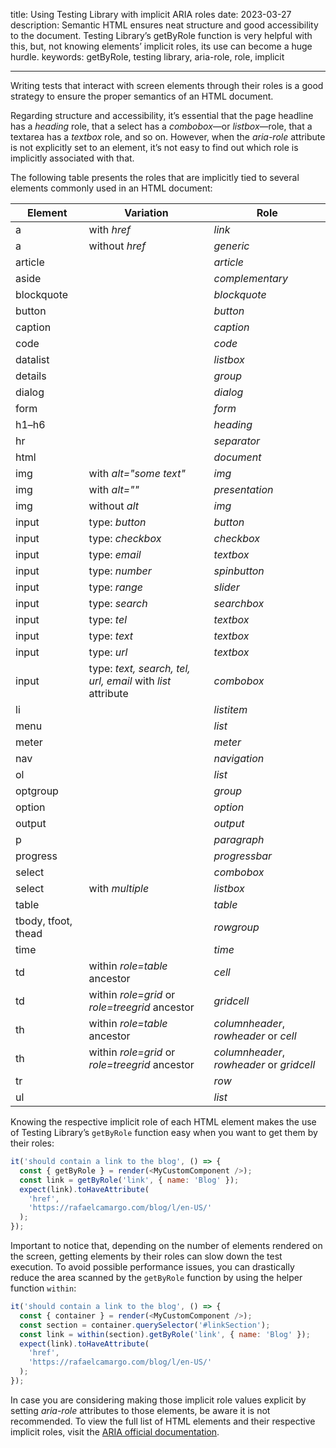 title: Using Testing Library with implicit ARIA roles
date: 2023-03-27
description: Semantic HTML ensures neat structure and good accessibility to the document. Testing Library’s getByRole function is very helpful with this, but, not knowing elements’ implicit roles, its use can become a huge hurdle.
keywords: getByRole, testing library, aria-role, role, implicit

---

Writing tests that interact with screen elements through their roles is a good strategy to ensure the proper semantics of an HTML document.

Regarding structure and accessibility, it’s essential that the page headline has a *heading* role, that a select has a *combobox*—or *listbox*—role, that a textarea has a *textbox* role, and so on. However, when the *aria-role* attribute is not explicitly set to an element, it’s not easy to find out which role is implicitly associated with that.

The following table presents the roles that are implicitly tied to several elements commonly used in an HTML document:

| Element | Variation | Role |
|----------|----------|----------------|
| a | with *href* | *link* |
| a | without *href* | *generic* |
| article |  | *article* |
| aside |  | *complementary* |
| blockquote |  | *blockquote* |
| button |  | *button* |
| caption |  | *caption* |
| code |  | *code* |
| datalist |  | *listbox* |
| details |  | *group* |
| dialog |  | *dialog* |
| form |  | *form* |
| h1–h6 |  | *heading* |
| hr |  | *separator* |
| html |  | *document* |
| img | with *alt="some text"* | *img* |
| img | with *alt=""* | *presentation* |
| img | without *alt* | *img* |
| input | type: *button* | *button* |
| input | type: *checkbox* | *checkbox* |
| input | type: *email* | *textbox* |
| input | type: *number* | *spinbutton* |
| input | type: *range* | *slider* |
| input | type: *search* | *searchbox* |
| input | type: *tel* | *textbox* |
| input | type: *text* | *textbox* |
| input | type: *url* | *textbox* |
| input | type: *text, search, tel, url, email* with *list* attribute | *combobox* |
| li |  | *listitem* |
| menu |  | *list* |
| meter |  | *meter* |
| nav |  | *navigation* |
| ol |  | *list* |
| optgroup |  | *group* |
| option |  | *option* |
| output |  | *output* |
| p |  | *paragraph* |
| progress |  | *progressbar* |
| select |  | *combobox* |
| select | with *multiple* | *listbox* |
| table |  | *table* |
| tbody, tfoot, thead |  | *rowgroup* |
| time |  | *time* |
| td | within *role=table* ancestor | *cell* |
| td | within *role=grid* or *role=treegrid* ancestor | *gridcell* |
| th | within *role=table* ancestor | *columnheader*, *rowheader* or *cell* |
| th | within *role=grid* or *role=treegrid* ancestor | *columnheader*, *rowheader* or *gridcell* |
| tr |  | *row* |
| ul |  | *list* |

Knowing the respective implicit role of each HTML element makes the use of Testing Library’s `getByRole` function easy when you want to get them by their roles:

``` javascript
it('should contain a link to the blog', () => {
  const { getByRole } = render(<MyCustomComponent />);
  const link = getByRole('link', { name: 'Blog' });
  expect(link).toHaveAttribute(
    'href',
    'https://rafaelcamargo.com/blog/l/en-US/'
  );
});
```

Important to notice that, depending on the number of elements rendered on the screen, getting elements by their roles can slow down the test execution. To avoid possible performance issues, you can drastically reduce the area scanned by the `getByRole` function by using the helper function `within`:

``` javascript
it('should contain a link to the blog', () => {
  const { container } = render(<MyCustomComponent />);
  const section = container.querySelector('#linkSection');
  const link = within(section).getByRole('link', { name: 'Blog' });
  expect(link).toHaveAttribute(
    'href',
    'https://rafaelcamargo.com/blog/l/en-US/'
  );
});
```

In case you are considering making those implicit role values explicit by setting *aria-role* attributes to those elements, be aware it is not recommended. To view the full list of HTML elements and their respective implicit roles, visit the [ARIA official documentation](https://www.w3.org/TR/html-aria/).
